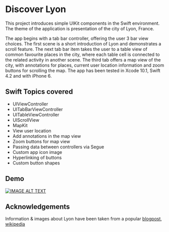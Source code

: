 # Discover Lyon

This project introduces simple UIKit components in the Swift environment. The theme of the application is presentation of the city of Lyon, France.

The app begins with a tab bar controller, offering the user 3 bar view choices. The first scene is a short introduction of Lyon and demonstrates a scroll feature. The next tab bar item takes the user to a table view of common favourite places in the city, where each table cell is connected to the related activity in another scene. The third tab offers a map view of the city, with annotations for places, current user location information and zoom buttons for scrolling the map. The app has been tested in Xcode 10.1, Swift 4.2 and with iPhone 6. 


## Swift Topics covered

- UIViewController
- UITabBarViewController
- UITableViewController  
- UIScrollView
- MapKit
- View user location
- Add annotations in the map view
- Zoom buttons for map view
- Passing data between controllers via Segue
- Custom app icon image
- Hyperlinking of buttons
- Custom button shapes


## Demo

[![IMAGE ALT TEXT](http://img.youtube.com/vi/WHjDtc8JiJg/0.jpg)](http://www.youtube.com/watch?v=WHjDtc8JiJg "Video Title")
<!-- https://stackoverflow.com/questions/11804820/embed-a-youtube-video  -->

## Acknowledgements

Information & images about Lyon have been taken from a popular [blogpost](www.thecrazytourist.com/15-best-things-lyon-france/), [wikipedia](https://en.wikipedia.org/wiki/Lyon)
